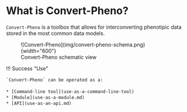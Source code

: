 # What is Convert-Pheno?

`Convert-Pheno` is a toolbox that allows for interconverting phenotipic data stored in the most common data models.

<figure markdown>
 ![Convert-Pheno](img/convert-pheno-schema.png){width="600"}
 <figcaption>Convert-Pheno schematic view</figcaption>
</figure>

!!! Success "Use"

    `Convert-Pheno` can be operated as a:

    * [Command-line tool](use-as-a-command-line-tool)
    * [Module](use-as-a-module.md)
    * [API](use-as-an-api.md)
